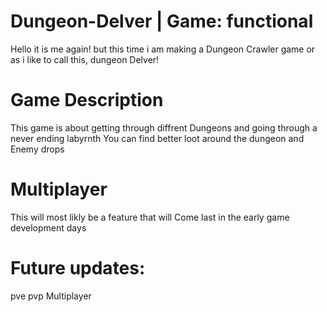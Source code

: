 # Dungeon-Delver | Game: functional
Hello it is me again! but this time i am making a Dungeon Crawler game
or as i like to call this, dungeon Delver!
# Game Description
This game is about getting through diffrent Dungeons and going through a never ending labyrnth
You can find better loot around the dungeon and Enemy drops
# Multiplayer
This will most likly be a feature that will Come last in the early game development days

# Future updates:
pve
pvp
Multiplayer
